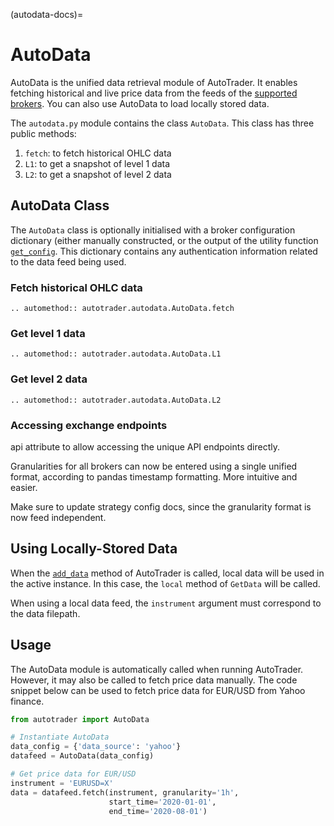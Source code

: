 (autodata-docs)=
# AutoData

AutoData is the unified data retrieval module of AutoTrader. It enables fetching historical and live 
price data from the feeds of the [supported brokers](supported-brokers). You can also use AutoData to load locally stored
data.

The `autodata.py` module contains the class `AutoData`. This class has three public methods:
1. `fetch`: to fetch historical OHLC data
2. `L1`: to get a snapshot of level 1 data
3. `L2`: to get a snapshot of level 2 data





## AutoData Class
The `AutoData` class is optionally initialised with a broker configuration dictionary (either manually 
constructed, or the output of the utility function [`get_config`](utils-get-config). This dictionary 
contains any authentication information related to the data feed being used.

### Fetch historical OHLC data

```{eval-rst}
.. automethod:: autotrader.autodata.AutoData.fetch
```


### Get level 1 data

```{eval-rst}
.. automethod:: autotrader.autodata.AutoData.L1
```

### Get level 2 data

```{eval-rst}
.. automethod:: autotrader.autodata.AutoData.L2
```


### Accessing exchange endpoints

api attribute to allow accessing the unique API endpoints directly.


Granularities for all brokers can now be entered using a single unified format, according 
to pandas timestamp formatting. More intuitive and easier.

Make sure to update strategy config docs, since the granularity format is now feed independent.






## Using Locally-Stored Data
When the [`add_data`](autotrader-add-data) method of AutoTrader is called, local data will be used in the 
active instance. In this case, the `local` method of `GetData` will be called.

When using a local data feed, the `instrument` argument must correspond to the data filepath.




## Usage
The AutoData module is automatically called when running AutoTrader. However, it may 
also be called to fetch price data manually. The code snippet below can be used to fetch 
price data for EUR/USD from Yahoo finance.

```python
from autotrader import AutoData

# Instantiate AutoData
data_config = {'data_source': 'yahoo'}
datafeed = AutoData(data_config)

# Get price data for EUR/USD
instrument = 'EURUSD=X'
data = datafeed.fetch(instrument, granularity='1h', 
                      start_time='2020-01-01', 
                      end_time='2020-08-01')
```